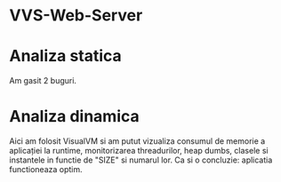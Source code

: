 # VVS-Web-Server

# Analiza statica
Am gasit 2 buguri.

# Analiza dinamica
Aici am folosit VisualVM si am putut vizualiza consumul de memorie a aplicației la runtime, monitorizarea threadurilor, heap dumbs, clasele si instantele in functie de "SIZE" si numarul lor. Ca si o concluzie: aplicatia functioneaza optim.
